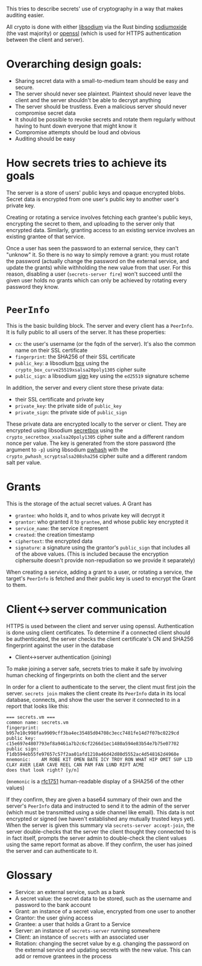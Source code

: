 This tries to describe secrets' use of cryptography in a way that makes auditing easier.

All crypto is done with either [libsodium](https://download.libsodium.org/doc/) via the Rust binding [sodiumoxide](https://github.com/dnaq/sodiumoxide) (the vast majority) or [openssl](https://www.openssl.org/) (which is used for HTTPS authentication between the client and server).

# Overarching design goals:

* Sharing secret data with a small-to-medium team should be easy and secure.
* The server should never see plaintext. Plaintext should never leave the client and the server shouldn't be able to decrypt anything
* The server should be trustless. Even a malicious server should never compromise secret data
* It should be possible to revoke secrets and rotate them regularly without having to hunt down everyone that might know it
* Compromise attempts should be loud and obvious
* Auditing should be easy

# How secrets tries to achieve its goals

The server is a store of users' public keys and opaque encrypted blobs. Secret data is encrypted from one user's public key to another user's private key.

Creating or rotating a service involves fetching each grantee's public keys, encrypting the secret to them, and uploading to the server only that encrypted data. Similarly, granting access to an existing service involves an existing grantee of that service.

Once a user has seen the password to an external service, they can't "unknow" it. So there is no way to simply remove a grant: you must rotate the password (actually change the password on the external service, and update the grants) while withholding the new value from that user. For this reason, disabling a user (`secrets-server fire`) won't succeed until the given user holds no grants which can only be achieved by rotating every password they know.

# `PeerInfo`

This is the basic building block. The server and every client has a `PeerInfo`. It is fully public to all users of the server. It has these properties:

* `cn`: the user's username (or the fqdn of the server). It's also the common name on their SSL certificate
* `fingerprint`: the SHA256 of their SSL certificate
* `public_key`: a libsodium [box](https://download.libsodium.org/libsodium/content/public-key_cryptography/authenticated_encryption.html) using the  `crypto_box_curve25519xsalsa20poly1305` cipher suite
* `public_sign`: a libsodium [sign](https://download.libsodium.org/libsodium/content/public-key_cryptography/public-key_signatures.html) key using the `ed25519` signature scheme

In addition, the server and every client store these private data:

* their SSL certificate and private key
* `private_key`: the private side of `public_key`
* `private_sign`: the private side of `public_sign`

These private data are encrypted locally to the server or client. They are encrypted using libsodium [secretbox](https://download.libsodium.org/libsodium/content/secret-key_cryptography/authenticated_encryption.html) using the `crypto_secretbox_xsalsa20poly1305` cipher suite and a different random nonce per value. The key is generated from the store password (the argument to `-p`) using libsodium [pwhash](https://download.libsodium.org/libsodium/content/password_hashing/) with the `crypto_pwhash_scryptsalsa208sha256` cipher suite and a different random salt per value.

# Grants

This is the storage of the actual secret values. A Grant has

* `grantee`: who holds it, and to whos private key will decrypt it
* `grantor`: who granted it to `grantee`, and whose public key encrypted it
* `service_name`: the service it represent
* `created`: the creation timestamp
* `ciphertext`: the encrypted data
* `signature`: a signature using the grantor's `public_sign` that includes all of the above values. (This is included because the encryption ciphersuite doesn't provide non-repudiation so we provide it separately)

When creating a service, adding a grant to a user, or rotating a service, the target's `PeerInfo` is fetched and their public key is used to encrypt the Grant to them.

# Client<->server communication

HTTPS is used between the client and server using openssl. Authentication is done using client certificates. To determine if a connected client should be authenticated, the server checks the client certificate's CN and SHA256 fingerprint against the user in the database

* Client<->server authentication (joining)

To make joining a server safe, secrets tries to make it safe by involving human checking of fingerprints on both the client and the server

In order for a client to authenticate to the server, the client must first join the server. `secrets join` makes the client create its `PeerInfo` data in its local database, connects, and show the user the server it connected to in a report that looks like this:

```
=== secrets.vm ===
common name: secrets.vm
fingerprint: b957e10c998faa9909cff3ba4ec35485d04708c3ecc7481fe14d7f07bc0229cd
public key:  c15e697e4807793ef8a9461a7b2c6cf2266d1ec1480a594e83b54e7b75e07702
public sign: f1db594eb55fe97657c57f2aa01afd1210a46d42d80d5552ac4d548162d4968e
mnemonic:    AM ROBE KIT OMEN BATE ICY TROY RON WHAT HIP OMIT SUP LID CLAY AVER LEAR CAVE REEL CAN PAM FAN LUND RIFT ACME
does that look right? [y/n]
```

(`mnemonic` is a [rfc1751](https://tools.ietf.org/html/rfc1751) human-readable display of a SHA256 of the other values)

If they confirm, they are given a base64 summary of their own and the server's `PeerInfo` data and instructed to send it to the admin of the server (which must be transmitted using a side channel like email). This data is not encrypted or signed (we haven't established any mutually trusted keys yet). When the server is given this summary via `secrets-server accept-join`, the server double-checks that the server the client thought they connected to is in fact itself, prompts the server admin to double-check the client values using the same report format as above. If they confirm, the user has joined the server and can authenticate to it.

# Glossary

* Service: an external service, such as a bank
* A secret value: the secret data to be stored, such as the username and password to the bank account
* Grant: an instance of a secret value, encrypted from one user to another
* Grantor: the user giving access
* Grantee: a user that holds a Grant to a Service
* Server: an instance of `secrets-server` running somewhere
* Client: an instance of `secrets` with an associated user
* Rotation: changing the secret value by e.g. changing the password on the external service and updating secrets with the new value. This can add or remove grantees in the process
